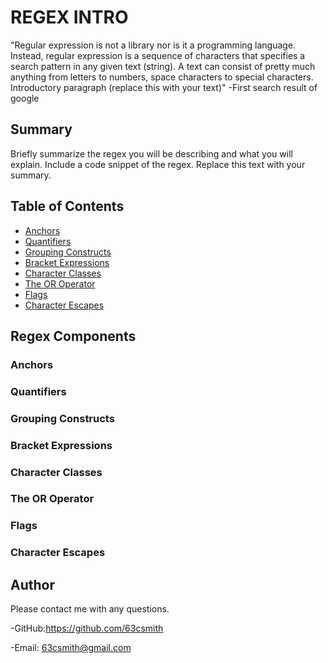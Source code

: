 # REGEX INTRO

"Regular expression is not a library nor is it a programming language. Instead, regular expression is a sequence of characters that specifies a search pattern in any given text (string). A text can consist of pretty much anything from letters to numbers, space characters to special characters.
Introductory paragraph (replace this with your text)"
-First search result of google

## Summary

Briefly summarize the regex you will be describing and what you will explain. Include a code snippet of the regex. Replace this text with your summary.

## Table of Contents

- [Anchors](#anchors)
- [Quantifiers](#quantifiers)
- [Grouping Constructs](#grouping-constructs)
- [Bracket Expressions](#bracket-expressions)
- [Character Classes](#character-classes)
- [The OR Operator](#the-or-operator)
- [Flags](#flags)
- [Character Escapes](#character-escapes)

## Regex Components

### Anchors

### Quantifiers

### Grouping Constructs

### Bracket Expressions

### Character Classes

### The OR Operator

### Flags

### Character Escapes

## Author

Please contact me with any questions.

-GitHub:https://github.com/63csmith

-Email: 63csmith@gmail.com
